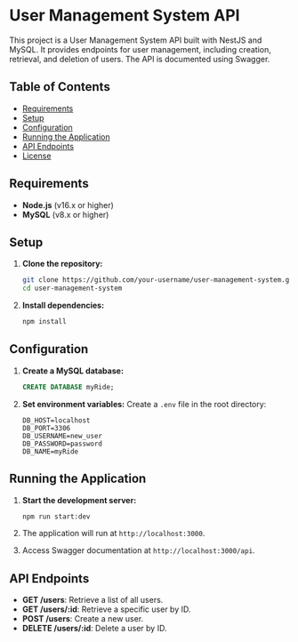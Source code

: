 # User Management System API

This project is a User Management System API built with NestJS and MySQL. It provides endpoints for user management, including creation, retrieval, and deletion of users. The API is documented using Swagger.

## Table of Contents
- [Requirements](#requirements)
- [Setup](#setup)
- [Configuration](#configuration)
- [Running the Application](#running-the-application)
- [API Endpoints](#api-endpoints)
- [License](#license)

## Requirements
- **Node.js** (v16.x or higher)
- **MySQL** (v8.x or higher)

## Setup

1. **Clone the repository:**
   ```bash
   git clone https://github.com/your-username/user-management-system.git
   cd user-management-system
   ```

2. **Install dependencies:**
   ```bash
   npm install
   ```

## Configuration

1. **Create a MySQL database:**
   ```sql
   CREATE DATABASE myRide;
   ```

2. **Set environment variables:**
   Create a `.env` file in the root directory:
   ```env
   DB_HOST=localhost
   DB_PORT=3306
   DB_USERNAME=new_user
   DB_PASSWORD=password
   DB_NAME=myRide
   ```

## Running the Application

1. **Start the development server:**
   ```bash
   npm run start:dev
   ```

2. The application will run at `http://localhost:3000`.

3. Access Swagger documentation at `http://localhost:3000/api`.

## API Endpoints

- **GET /users**: Retrieve a list of all users.
- **GET /users/:id**: Retrieve a specific user by ID.
- **POST /users**: Create a new user.
- **DELETE /users/:id**: Delete a user by ID.
